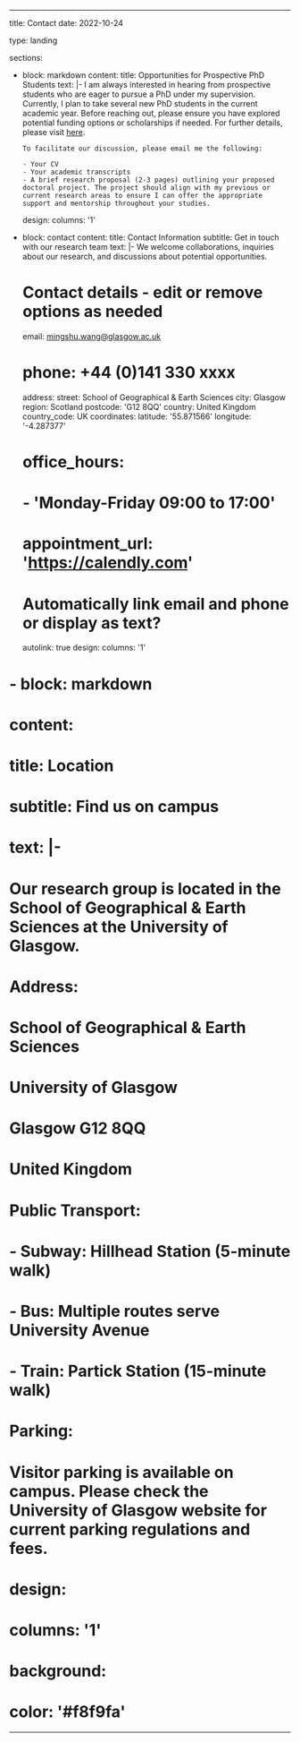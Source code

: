 

---
title: Contact
date: 2022-10-24

type: landing

sections:
  - block: markdown
    content:
      title: Opportunities for Prospective PhD Students
      text: |-
        I am always interested in hearing from prospective students who are eager to pursue a PhD under my supervision. Currently, I plan to take several new PhD students in the current academic year. Before reaching out, please ensure you have explored potential funding options or scholarships if needed. For further details, please visit [here](https://www.gla.ac.uk/postgraduate/research/geospatialdatascience/).

        To facilitate our discussion, please email me the following:

        - Your CV
        - Your academic transcripts
        - A brief research proposal (2-3 pages) outlining your proposed doctoral project. The project should align with my previous or current research areas to ensure I can offer the appropriate support and mentorship throughout your studies.
    design:
      columns: '1'

  - block: contact
    content:
      title: Contact Information
      subtitle: Get in touch with our research team
      text: |-
        We welcome collaborations, inquiries about our research, and discussions about potential opportunities.

      # Contact details - edit or remove options as needed
      email: mingshu.wang@glasgow.ac.uk
      # phone: +44 (0)141 330 xxxx
      address:
        street: School of Geographical & Earth Sciences
        city: Glasgow
        region: Scotland
        postcode: 'G12 8QQ'
        country: United Kingdom
        country_code: UK
      coordinates:
        latitude: '55.871566'
        longitude: '-4.287377'
      # office_hours:
      #   - 'Monday-Friday 09:00 to 17:00'
      # appointment_url: 'https://calendly.com'

      # Automatically link email and phone or display as text?
      autolink: true
    design:
      columns: '1'

  # - block: markdown
  #   content:
  #     title: Location
  #     subtitle: Find us on campus
  #     text: |-
  #       Our research group is located in the School of Geographical & Earth Sciences at the University of Glasgow. 
        
  #       **Address:**  
  #       School of Geographical & Earth Sciences  
  #       University of Glasgow  
  #       Glasgow G12 8QQ  
  #       United Kingdom
        
  #       **Public Transport:**  
  #       - Subway: Hillhead Station (5-minute walk)
  #       - Bus: Multiple routes serve University Avenue
  #       - Train: Partick Station (15-minute walk)
        
  #       **Parking:**  
  #       Visitor parking is available on campus. Please check the University of Glasgow website for current parking regulations and fees.
  #   design:
  #     columns: '1'
  #     background:
  #       color: '#f8f9fa'
---
<style>
img.leaflet-marker-icon[src$="marker-icon-2x.png"]{
  background:#0000!important;
}
</style>
